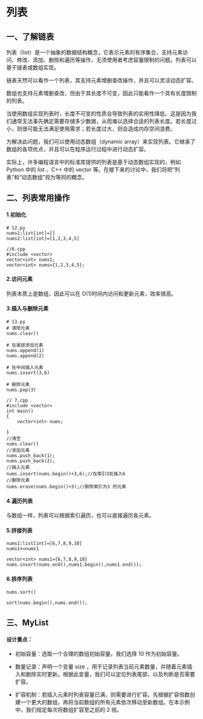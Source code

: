 # 列表
## 一、了解链表
列表（list）是一个抽象的数据结构概念，它表示元素的有序集合，支持元素访问、修改、添加、删除和遍历等操作，无须使用者考虑容量限制的问题。列表可以基于链表或数组实现。

链表天然可以看作一个列表，其支持元素增删查改操作，并且可以灵活动态扩容。

数组也支持元素增删查改，但由于其长度不可变，因此只能看作一个具有长度限制的列表。

当使用数组实现列表时，长度不可变的性质会导致列表的实用性降低。这是因为我们通常无法事先确定需要存储多少数据，从而难以选择合适的列表长度。若长度过小，则很可能无法满足使用需求；若长度过大，则会造成内存空间浪费。

为解决此问题，我们可以使用动态数组（dynamic array）来实现列表。它继承了数组的各项优点，并且可以在程序运行过程中进行动态扩容。

实际上，许多编程语言中的标准库提供的列表是基于动态数组实现的，例如 Python 中的 list 、C++ 中的 vector 等。在接下来的讨论中，我们将把“列表”和“动态数组”视为等同的概念。

## 二、列表常用操作
#### 1.初始化
```
# 12.py
nums1:list[int]=[]
nums2:list[int]=[1,2,3,4,5]
```
```
//6.cpp
#include <vector>
vector<int> nums1;
vector<int> nums={1,2,3,4,5};
```

#### 2.访问元素
列表本质上是数组，因此可以在 O(1)时间内访问和更新元素，效率很高。

#### 3.插入与删除元素
```
# 13.py
# 清除元素
nums.clear()

# 在尾部添加元素
nums.append(1)
nums.append(2)

# 在中间插入元素
nums.insert(3,6)

# 删除元素
nums.pop(3)
```
```
// 7.cpp
#include <vector>
int main()
{
    vector<int> nums;

}
//清空
nums.clear()
//添加元素
nums.push_back(1);
nums.push_back(2);
//插入元素
nums.insert(nums.begin()+3,6);//在索引3处插入6
//删除元素
nums.erase(nums.begin()+3);//删除索引为3 的元素
```

#### 4.遍历列表
与数组一样，列表可以根据索引遍历，也可以直接遍历各元素。

#### 5.拼接列表
```
nums1:list[int]=[6,7,8,9,10]
nums1+=nums1
```
```
vector<int> nums1={6,7,8,9,10}
nums.insert(nums.end(),nums1.begin(),nums1.end());
```

#### 6.排序列表
```
nums.sort()
```
```
sort(nums.begin(),nums.end());
```

## 三、MyList
#### 设计重点：
- 初始容量：选取一个合理的数组初始容量。我们选择 10 作为初始容量。
  
- 数量记录：声明一个变量 size ，用于记录列表当前元素数量，并随着元素插入和删除实时更新。根据此变量，我们可以定位列表尾部，以及判断是否需要扩容。
  
- 扩容机制：若插入元素时列表容量已满，则需要进行扩容。先根据扩容倍数创建一个更大的数组，再将当前数组的所有元素依次移动至新数组。在本示例中，我们规定每次将数组扩容至之前的 2 倍。

